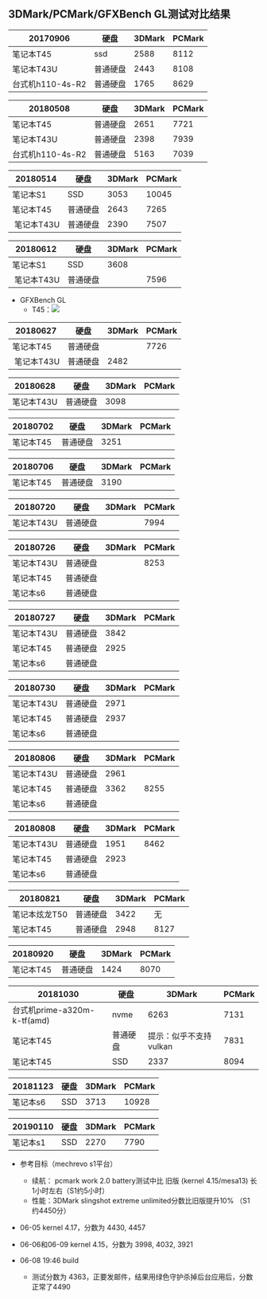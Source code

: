   ## 3DMark/PCMark/GFXBench GL测试对比结果
  
  20170906|硬盘|3DMark|PCMark|
  -----|-----|-----|-----|
  笔记本T45|ssd|2588|8112|
  笔记本T43U|普通硬盘|2443|8108|
  台式机h110-4s-R2|普通硬盘|1765|8629|

  20180508|硬盘|3DMark|PCMark|
  -----|-----|-----|-----|
  笔记本T45|普通硬盘|2651|7721|
  笔记本T43U|普通硬盘|2398|7939|
  台式机h110-4s-R2|普通硬盘|5163|7039|
  
  20180514|硬盘|3DMark|PCMark|
  -----|-----|-----|-----|
  笔记本S1|SSD|3053|10045|
  笔记本T45|普通硬盘|2643|7265|
  笔记本T43U|普通硬盘|2390|7507|
  
  20180612|硬盘|3DMark|PCMark|
  -----|-----|-----|-----|
  笔记本S1|SSD|3608| |
  笔记本T43U|普通硬盘| |7596|
  - GFXBench GL
     - T45：![](https://github.com/openthos/app-testing-results/blob/master/IMGview/Screenshot_2018-05-08-16-19-58.png)
     
  20180627|硬盘|3DMark|PCMark|
  -----|-----|-----|-----|
  笔记本T45|普通硬盘| |7726|
  笔记本T43U|普通硬盘|2482||
  
  20180628|硬盘|3DMark|PCMark|
  -----|-----|-----|-----|
  笔记本T43U|普通硬盘|3098||
  
  20180702|硬盘|3DMark|PCMark|
  -----|-----|-----|-----|
  笔记本T45|普通硬盘|3251||
  
  20180706|硬盘|3DMark|PCMark|
  -----|-----|-----|-----|
  笔记本T45|普通硬盘|3190||
  
  20180720|硬盘|3DMark|PCMark|
  -----|-----|-----|-----|
  笔记本T43U|普通硬盘||7994|
  
  20180726|硬盘|3DMark|PCMark|
  -----|-----|-----|-----|
  笔记本T43U|普通硬盘||8253|
  笔记本T45|普通硬盘|||
  笔记本s6|普通硬盘|||
  
  20180727|硬盘|3DMark|PCMark|
  -----|-----|-----|-----|
  笔记本T43U|普通硬盘|3842||
  笔记本T45|普通硬盘|2925||
  笔记本s6|普通硬盘|||
  
  20180730|硬盘|3DMark|PCMark|
  -----|-----|-----|-----|
  笔记本T43U|普通硬盘|2971||
  笔记本T45|普通硬盘|2937||
  笔记本s6|普通硬盘|||
  
  20180806|硬盘|3DMark|PCMark|
  -----|-----|-----|-----|
  笔记本T43U|普通硬盘|2961||
  笔记本T45|普通硬盘|3362|8255|
  笔记本s6|普通硬盘|||
  
  20180808|硬盘|3DMark|PCMark|
  -----|-----|-----|-----|
  笔记本T43U|普通硬盘|1951|8462|
  笔记本T45|普通硬盘|2923||
  笔记本s6|普通硬盘|||
  
  20180821|硬盘|3DMark|PCMark|
  -----|-----|-----|-----|
  笔记本炫龙T50|普通硬盘|3422|无|
  笔记本T45|普通硬盘|2948|8127|
  
  20180920|硬盘|3DMark|PCMark|
  -----|-----|-----|-----|
  笔记本T45|普通硬盘|1424|8070|
  
  20181030|硬盘|3DMark|PCMark|
  -----|-----|-----|-----|
  台式机prime-a320m-k-tf(amd)|nvme|6263|7131|
  笔记本T45|普通硬盘|提示：似乎不支持vulkan|7831|
  笔记本T45|SSD|2337|8094

  20181123|硬盘|3DMark|PCMark|
  -----|-----|-----|-----|
  笔记本s6|SSD|3713|10928|
  
  20190110|硬盘|3DMark|PCMark|
  -----|-----|-----|-----|
  笔记本s1|SSD|2270|7790|
  
- 参考目标（mechrevo s1平台）
   - 续航： pcmark work 2.0 battery测试中比 旧版 (kernel 4.15/mesa13) 长1小时左右（S1约5小时）
   - 性能：3DMark slingshot extreme unlimited分数比旧版提升10% （S1 约4450分）

- 06-05 kernel 4.17，分数为 4430, 4457
- 06-06和06-09 kernel 4.15，分数为 3998, 4032, 3921
- 06-08 19:46 build
   - 测试分数为 4363，正要发邮件，结果用绿色守护杀掉后台应用后，分数正常了4490
